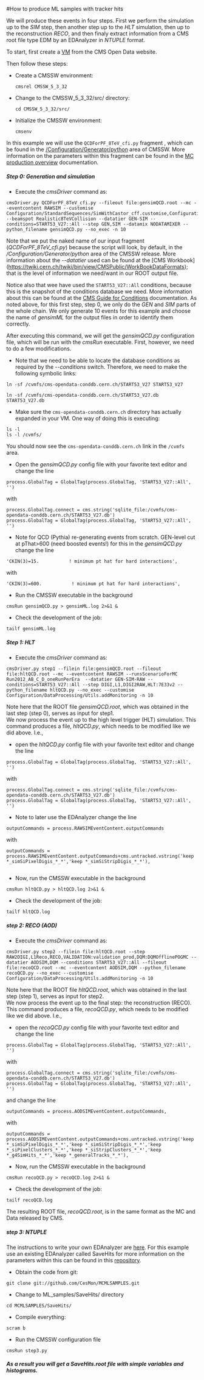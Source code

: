 #How to produce ML samples with tracker hits

We will produce these events in four steps.  First we perform the simulation up to the *SIM* step, then another step
up to the *HLT* simulation, then up to the reconstruction *RECO*, and then finaly extract information from a CMS root file type EDM  by
an EDAnalyzer in *NTUPLE* format. 

To start, first create a [VM](http://opendata.cern.ch/record/252 "CMS Open Data Portal") from the CMS Open Data website.

Then follow these steps:

- Create a CMSSW environment: 

    ```
    cmsrel CMSSW_5_3_32
    ```

- Change to the CMSSW_5_3_32/src/ directory:

    ```
    cd CMSSW_5_3_32/src/
    ```

- Initialize the CMSSW environment:

  ```
  cmsenv
  ```   
  
<!--Next, identify the configuration fragment that determines what physics event generator we wish to use and what topology we intend to generate. -->
In this example we will use the `QCDForPF_8TeV_cfi.py` fragment , which can be found in the [/Configuration/Generator/python](https://github.com/cms-sw/cmssw/blob/CMSSW_5_3_X/Configuration/Generator/python) area of CMSSW.  More information on the parameters within this
fragment can be found in the [MC production overview](/docs/cms-mc-production-overview) documentation.

##### Step 0: Generation and simulation

- Execute the *cmsDriver* command as:

```
cmsDriver.py QCDForPF_8TeV_cfi.py --fileout file:gensimQCD.root --mc --eventcontent RAWSIM --customise Configuration/StandardSequences/SimWithCastor_cff.customise,Configuration/DataProcessing/Utils.addMonitoring --beamspot Realistic8TeVCollision --datatier GEN-SIM --conditions=START53_V27::All --step GEN,SIM --datamix NODATAMIXER --python_filename gensimQCD.py --no_exec -n 10
```

Note that we put the naked name of our input fragment (*QCDForPF_8TeV_cfi.py*) because the script will look, by default, in
the */Configuration/Generator/python* area of the CMSSW release.  More information about the *--datatier* used can be found at the [CMS Workbook] (https://twiki.cern.ch/twiki/bin/view/CMSPublic/WorkBookDataFormats); that is the level of information we need/want in our ROOT output file.

Notice also that wee have used
the `START53_V27::All` conditions, because this is the snapshot of the conditions database we need.  More information about this can
be found at the [CMS Guide for Conditions](docs/cms-guide-for-condition-database) documentation.  As noted above, for this first step, step 0, we
only do the *GEN* and *SIM* parts of the whole chain.  We only generate 10 events for this example and choose the name of *gensimML* for the output files
in order to identify them correctly.

After executing this command, we will get the *gensimQCD.py* configuration file, which will be run with the *cmsRun* executable.  First, however, we need
to do a few modifications.

- Note that we need to be able to locate the database conditions as required by the *--conditions* switch.  Therefore, we need to make the following
 symbolic links:

```
ln -sf /cvmfs/cms-opendata-conddb.cern.ch/START53_V27 START53_V27

ln -sf /cvmfs/cms-opendata-conddb.cern.ch/START53_V27.db START53_V27.db
```

- Make sure the `cms-opendata-conddb.cern.ch` directory has actually expanded in your VM.  One way of doing this is executing:

```
ls -l
ls -l /cvmfs/
```

You should now see the `cms-opendata-conddb.cern.ch` link in the `/cvmfs` area.

- Open the *gensimQCD.py* config file with your favorite text editor and change the line

```
process.GlobalTag = GlobalTag(process.GlobalTag, 'START53_V27::All', '')
```

with

```
process.GlobalTag.connect = cms.string('sqlite_file:/cvmfs/cms-opendata-conddb.cern.ch/START53_V27.db')
process.GlobalTag = GlobalTag(process.GlobalTag, 'START53_V27::All', '')
```
- Note for QCD (Pythia) re-generating events from scratch.
GEN-level cut at pThat>600 (need boosted events!) for this in the *gensimQCD.py* change the line

```
'CKIN(3)=15.           ! minimum pt hat for hard interactions',
```
with

```
'CKIN(3)=600.           ! minimum pt hat for hard interactions',
```

- Run the CMSSW executable in the background

```
cmsRun gensimQCD.py > gensimML.log 2>&1 &
``` 

- Check the development of the job:

```
tailf gensimML.log
```


##### Step 1: HLT


- Execute the *cmsDriver* command as:

```
cmsDriver.py step1 --filein file:gensimQCD.root --fileout file:hltQCD.root --mc --eventcontent RAWSIM --runsScenarioForMC Run2012_AB_C_D_oneRunPerEra  --datatier GEN-SIM-RAW --conditions=START53_V27::All --step DIGI,L1,DIGI2RAW,HLT:7E33v2 --python_filename hltQCD.py --no_exec --customise Configuration/DataProcessing/Utils.addMonitoring -n 10
```

Note here that the ROOT file *gensimQCD.root*, which was obtained in the last step (step 0), serves as input for step1.  
We now process the event up to the high level trigger (HLT) simulation.  This command produces a file, *hltQCD.py*, which needs to be modified
like we did above.  I.e.,

- open the *hltQCD.py* config file with your favorite text editor and change the line

```
process.GlobalTag = GlobalTag(process.GlobalTag, 'START53_V27::All', '')
```

with

```
process.GlobalTag.connect = cms.string('sqlite_file:/cvmfs/cms-opendata-conddb.cern.ch/START53_V27.db')
process.GlobalTag = GlobalTag(process.GlobalTag, 'START53_V27::All', '')
```
- Note to later use the EDAnalyzer change the line

```
outputCommands = process.RAWSIMEventContent.outputCommands
```
with

```
outputCommands = process.RAWSIMEventContent.outputCommands+cms.untracked.vstring('keep *_simSiPixelDigis_*_*','keep *_simSiStripDigis_*_*'),
 
```

- Now, run the CMSSW executable in the background

```
cmsRun hltQCD.py > hltQCD.log 2>&1 &
``` 

- Check the development of the job:

```
tailf hltQCD.log
```


##### step 2: RECO (AOD)

- Execute the *cmsDriver* command as:

```
cmsDriver.py step2 --filein file:hltQCD.root --step RAW2DIGI,L1Reco,RECO,VALIDATION:validation_prod,DQM:DQMOfflinePOGMC --datatier AODSIM,DQM --conditions START53_V27::All --fileout file:recoQCD.root --mc --eventcontent AODSIM,DQM --python_filename recoQCD.py --no_exec --customise Configuration/DataProcessing/Utils.addMonitoring -n 10
```

Note here that the ROOT file *hltQCD.root*, which was obtained in the last step (step 1), serves as input for step2.  
We now process the event up to the final step: the reconstruction (RECO).  This command produces a file, *recoQCD.py*, which needs to be modified
like we did above.  I.e.,

- open the *recoQCD.py* config file with your favorite text editor and change the line

```
process.GlobalTag = GlobalTag(process.GlobalTag, 'START53_V27::All', '')
```

with

```
process.GlobalTag.connect = cms.string('sqlite_file:/cvmfs/cms-opendata-conddb.cern.ch/START53_V27.db')
process.GlobalTag = GlobalTag(process.GlobalTag, 'START53_V27::All', '')
```

and change the line
```
outputCommands = process.AODSIMEventContent.outputCommands,
```
with
```
outputCommands = process.AODSIMEventContent.outputCommands+cms.untracked.vstring('keep *_simSiPixelDigis_*_*','keep *_simSiStripDigis_*_*','keep *_siPixelClusters_*_*','keep *_siStripClusters_*_*','keep *_g4SimHits_*_*','keep *_generalTracks_*_*'),
```

- Now, run the CMSSW executable in the background

```
cmsRun recoQCD.py > recoQCD.log 2>&1 &
``` 

- Check the development of the job:

```
tailf recoQCD.log
```

The resulting ROOT file, *recoQCD.root*, is in the same format as 
the MC and Data released by CMS.

##### step 3: NTUPLE
The instructions to write your own EDAnalyzer are [here](https://twiki.cern.ch/twiki/bin/view/CMSPublic/WorkBookWriteFrameworkModule).
For this example use an existing EDAnalyzer called SaveHits for more information on the parameters within this can be found in this [repository](https://github.com/emanueleusai/opendatadnn/tree/master/SaveHits/SaveHits).

- Obtain the code from git:
```
git clone git://github.com/CesMon/MCMLSAMPLES.git
```
- Change to ML_samples/SaveHits/ directory
```
cd MCMLSAMPLES/SaveHits/
```
- Compile everything:
```
scram b
```
- Run the CMSSW configuration file
```
cmsRun step3.py
```

##### As a result you will get a SaveHits.root file with simple variables and histograms.

